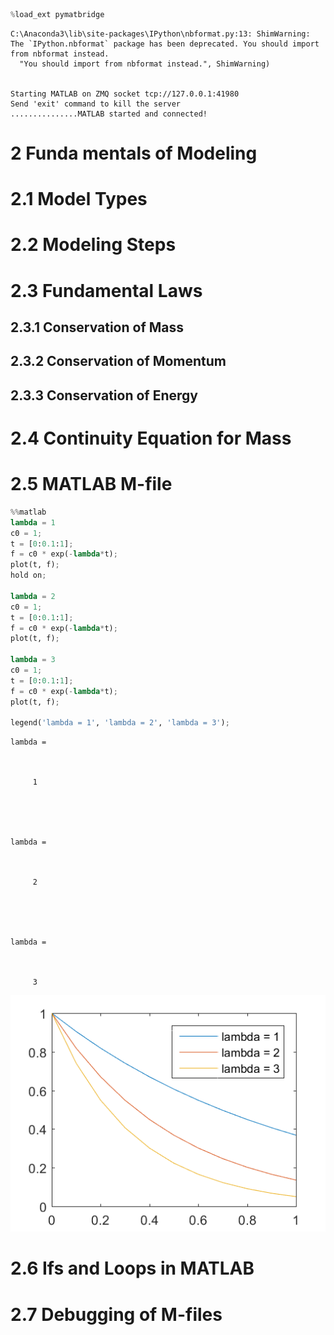 

```python
%load_ext pymatbridge
```

    C:\Anaconda3\lib\site-packages\IPython\nbformat.py:13: ShimWarning: The `IPython.nbformat` package has been deprecated. You should import from nbformat instead.
      "You should import from nbformat instead.", ShimWarning)
    

    Starting MATLAB on ZMQ socket tcp://127.0.0.1:41980
    Send 'exit' command to kill the server
    ...............MATLAB started and connected!
    

# 2 Funda mentals of Modeling

# 2.1 Model Types

# 2.2 Modeling Steps

# 2.3 Fundamental Laws

## 2.3.1 Conservation of Mass

## 2.3.2 Conservation of Momentum

## 2.3.3 Conservation of Energy

# 2.4 Continuity Equation for Mass

# 2.5 MATLAB M-file


```python
%%matlab
lambda = 1
c0 = 1;
t = [0:0.1:1];
f = c0 * exp(-lambda*t);
plot(t, f);
hold on;

lambda = 2
c0 = 1;
t = [0:0.1:1];
f = c0 * exp(-lambda*t);
plot(t, f);

lambda = 3
c0 = 1;
t = [0:0.1:1];
f = c0 * exp(-lambda*t);
plot(t, f);

legend('lambda = 1', 'lambda = 2', 'lambda = 3');
```


    

    lambda =

    

         1

    

    

    lambda =

    

         2

    

    

    lambda =

    

         3

    





![png](Ch02_Fundamentals_of_Modeling_files/Ch02_Fundamentals_of_Modeling_10_1.png)


# 2.6 Ifs and Loops in MATLAB

# 2.7 Debugging of M-files
